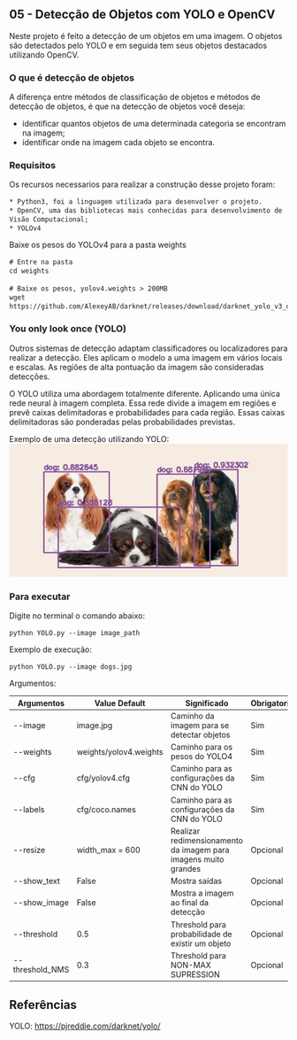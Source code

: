 ## 05 - Detecção de Objetos com YOLO e OpenCV

Neste projeto é feito a detecção de um objetos em uma imagem. O objetos são detectados pelo YOLO e em seguida tem seus objetos destacados utilizando OpenCV.

### O que é detecção de objetos
A diferença entre métodos de classificação de objetos e métodos de detecção de objetos, é que na detecção de objetos você deseja:

* identificar quantos objetos de uma determinada categoria se encontram na imagem;
* identificar onde na imagem cada objeto se encontra.


### Requisitos
Os recursos necessarios para realizar a construção desse projeto foram:
    
    * Python3, foi a linguagem utilizada para desenvolver o projeto.
    * OpenCV, uma das bibliotecas mais conhecidas para desenvolvimento de Visão Computacional;    
    * YOLOv4
Baixe os pesos do YOLOv4 para a pasta weights

``` shell
# Entre na pasta
cd weights

# Baixe os pesos, yolov4.weights > 200MB
wget https://github.com/AlexeyAB/darknet/releases/download/darknet_yolo_v3_optimal/yolov4.weights

```
### You only look once (YOLO)
Outros sistemas de detecção adaptam classificadores ou localizadores para realizar a detecção. Eles aplicam o modelo a uma imagem em vários locais e escalas. As regiões de alta pontuação da imagem são consideradas detecções.

O YOLO utiliza uma abordagem totalmente diferente. Aplicando uma única rede neural à imagem completa. Essa rede divide a imagem em regiões e prevê caixas delimitadoras e probabilidades para cada região. Essas caixas delimitadoras são ponderadas pelas probabilidades previstas.

Exemplo de uma detecção utilizando YOLO:
<img src="/Figuras/deteccao_image.jpg"/>

### Para executar
Digite no terminal o comando abaixo:
```
python YOLO.py --image image_path
```
Exemplo de execução:
```
python YOLO.py --image dogs.jpg
```
Argumentos:

| Argumentos | Value Default          | Significado                                  | Obrigatorio |
|------------|------------------------|----------------------------------------------|-------------|
| --image    | image.jpg              | Caminho da imagem para se detectar objetos   | Sim         |
| --weights  | weights/yolov4.weights | Caminho para os pesos do YOLO4               | Sim         |
| --cfg      | cfg/yolov4.cfg         | Caminho para as configurações da CNN do YOLO | Sim         |
| --labels   | cfg/coco.names         | Caminho para as configurações da CNN do YOLO | Sim         |
| --resize   | width_max = 600        | Realizar redimensionamento da imagem para imagens muito grandes | Opcional|
| --show_text | False                 | Mostra saídas                                | Opcional    |
| --show_image| False                 | Mostra a imagem ao final da detecção         | Opcional    |
| --threshold| 0.5                    | Threshold para probabilidade de existir um objeto| Opcional    |
| --threshold_NMS| 0.3                | Threshold para NON-MAX SUPRESSION | Opcional    |


## Referências

YOLO: <a href="url">https://pjreddie.com/darknet/yolo/</a>